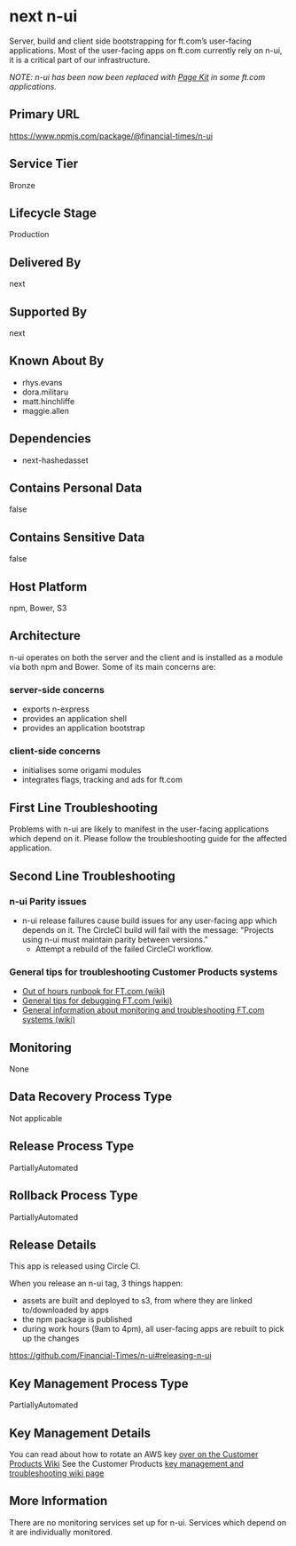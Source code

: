 # next n-ui

Server, build and client side bootstrapping for ft.com’s user-facing applications. Most of the user-facing apps on ft.com currently rely on n-ui, it is a critical part of our infrastructure.

_NOTE: n-ui has been now been replaced with [Page Kit] in some ft.com applications._

[Page Kit]: https://biz-ops.in.ft.com/Repository/github%3AFinancial-Times%2Fdotcom-page-kit

## Primary URL

https://www.npmjs.com/package/@financial-times/n-ui

## Service Tier

Bronze

## Lifecycle Stage

Production

## Delivered By

next

## Supported By

next

## Known About By

- rhys.evans
- dora.militaru
- matt.hinchliffe
- maggie.allen

## Dependencies

- next-hashedasset

## Contains Personal Data

false

## Contains Sensitive Data

false

## Host Platform

npm, Bower, S3

## Architecture

n-ui operates on both the server and the client and is installed as a module via both npm and Bower. Some of its main concerns are:

### server-side concerns
- exports n-express
- provides an application shell
- provides an application bootstrap

### client-side concerns
- initialises some origami modules
- integrates flags, tracking and ads for ft.com

## First Line Troubleshooting

Problems with n-ui are likely to manifest in the user-facing applications which depend on it. Please follow the troubleshooting guide for the affected application.

## Second Line Troubleshooting

### n-ui Parity issues

- n-ui release failures cause build issues for any user-facing app which depends on it. The CircleCI build will fail with the message: "Projects using n-ui must maintain parity between versions."
	- Attempt a rebuild of the failed CircleCI workflow.

### General tips for troubleshooting Customer Products systems

- [Out of hours runbook for FT.com (wiki)](https://customer-products.in.ft.com/wiki/Out-of-hours-Runbook)
- [General tips for debugging FT.com (wiki)](https://customer-products.in.ft.com/wiki/Debugging-Tips)
- [General information about monitoring and troubleshooting FT.com systems (wiki)](https://customer-products.in.ft.com/wiki/Monitoring-and-Troubleshooting-systems)


## Monitoring

None

## Data Recovery Process Type

Not applicable

## Release Process Type

PartiallyAutomated

## Rollback Process Type

PartiallyAutomated

## Release Details

This app is released using Circle CI.

When you release an n-ui tag, 3 things happen:

- assets are built and deployed to s3, from where they are linked to/downloaded by apps
- the npm package is published
- during work hours (9am to 4pm), all user-facing apps are rebuilt to pick up the changes

https://github.com/Financial-Times/n-ui#releasing-n-ui


## Key Management Process Type

PartiallyAutomated

## Key Management Details

You can read about how to rotate an AWS key [over on the Customer Products Wiki](https://customer-products.in.ft.com/wiki/Rotating-AWS-Keys)
See the Customer Products [key management and troubleshooting wiki page](https://customer-products.in.ft.com/wiki/Key-Management-and-Troubleshooting)

## More Information

There are no monitoring services set up for n-ui. Services which depend on it are individually monitored.
